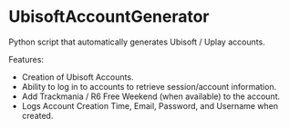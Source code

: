 # UbisoftAccountGenerator
Python script that automatically generates Ubisoft / Uplay accounts.

Features:

- Creation of Ubisoft Accounts.
- Ability to log in to accounts to retrieve session/account information.
- Add Trackmania / R6 Free Weekend (when available) to the account.
- Logs Account Creation Time, Email, Password, and Username when created.
